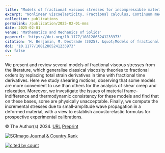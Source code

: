 ```yaml
---
title: "Models of fractional viscous stresses for incompressible materials"
excerpt: "Nonlinear viscoelasticity, Fractional calculus, Continuum mechanics, Rheology"
collection: publications
permalink: /publication/2025-02-01-mms
date: 2025-02-01
venue: 'Mathematics and Mechanics of Solids'
paperurl: 'https://doi.org/10.1177/10812865241233973'
citation: 'H. Berjamin, M. Destrade (2025). &quot;Models of fractional viscous stresses for incompressible materials&quot;, <i>Mathematics and Mechanics of Solids</i> 30(2), 540-555.'
doi: '10.1177/10812865241233973'
cv: false
---
```


We present and review several models of fractional viscous stresses from the literature, which generalise classical viscosity theories to fractional orders by replacing total strain derivatives in time with fractional time derivatives. Here we study shearing motions, observing that some models are more convenient to use than others for the analysis of shear creep and relaxation. Moreover, we investigate the issues of material frame-indifference and thermodynamic consistency for these models and find that on these bases, some are physically unacceptable. Finally, we compute the incremental stresses due to small-amplitude wave propagation in a deformed material, with a view to establish acousto-elastic formulas for prospective experimental calibrations. 

© The Author(s) 2024. [URL](https://journals.sagepub.com/doi/10.1177/10812865241233973) [Preprint](https://doi.org/10.48550/arXiv.2311.00414)

<a href="https://www.scimagojr.com/journalsearch.php?q=28703&amp;tip=sid&amp;exact=no" title="SCImago Journal &amp; Country Rank"><img border="0" src="https://www.scimagojr.com/journal_img.php?id=28703" alt="SCImago Journal &amp; Country Rank"  /></a>

<a href="https://www.scopus.com/inward/record.url?scp=86000742955" target="_blank"><image alt="cited by count" border="0" src="https://api.elsevier.com/content/abstract/citation-count?eid=2-s2.0-86000742955&amp;httpAccept=image%2Fjpeg&amp;apiKey=577024bd0f9be314e8f4c239512901c6"/></a>